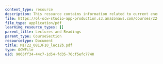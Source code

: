 ```yaml
---
content_type: resource
description: This resource contains information related to current energy policy.
file: https://ol-ocw-studio-app-production.s3.amazonaws.com/courses/22-081j-introduction-to-sustainable-energy-fall-2010/9063ff3444c71d54fd3576cf5efc7740_MIT22_081JF10_lec12b.pdf
file_type: application/pdf
learning_resource_types: []
parent_title: Lectures and Readings
parent_type: CourseSection
resourcetype: Document
title: MIT22_081JF10_lec12b.pdf
type: OCWFile
uid: 9063ff34-44c7-1d54-fd35-76cf5efc7740
---
```

